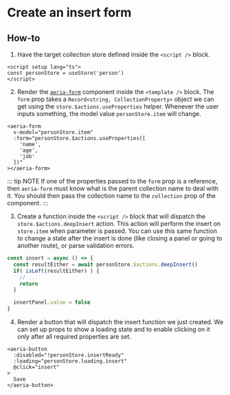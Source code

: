 # Create an insert form

## How-to

1. Have the target collection store defined inside the `<script />` block.

```vue
<script setup lang="ts">
const personStore = useStore('person')
</script>
```

2. Render the [`aeria-form`](/aeria-ui/components/aeria-form) component inside the `<template />` block. The `form` prop takes a `Record<string, CollectionProperty>` object we can get using the `store.$actions.useProperties` helper. Whenever the user inputs something, the model value `personStore.item` will change.

```vue-html
<aeria-form
  v-model="personStore.item"
  :form="personStore.$actions.useProperties([
    'name',
    'age',
    'job'
  ])"
></aeria-form>
```

::: tip NOTE
If one of the properties passed to the `form` prop is a reference, then `aeria-form` must know what is the parent collection name to deal with it. You should then pass the collection name to the `collection` prop of the component.
:::

3. Create a function inside the `<script />` block that will dispatch the `store.$actions.deepInsert` action. This action will perform the insert on `store.item` when parameter is passed. You can use this same function to change a state after the insert is done (like closing a panel or going to another route), or parse validation errors.

```typescript
const insert = async () => {
  const resultEither = await personStore.$actions.deepInsert()
  if( isLeft(resultEither) ) {
    // ...
    return
  }

  insertPanel.value = false
}
```

4. Render a button that will dispatch the insert function we just created. We can set up props to show a loading state and to enable clicking on it only after all required properties are set.

```vue-html
<aeria-button
  :disabled="!personStore.insertReady"
  :loading="personStore.loading.insert"
  @click="insert"
>
  Save
</aeria-button>
```

